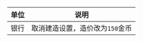 <!--
 * @Date: 2021-12-24 15:27:47
 * @LastEditors: Fullsize
 * @LastEditTime: 2021-12-24 15:31:07
 * @FilePath: /AOE3-mod/荷兰加强/README.md
 * @Author: Fullsize
-->
| 单位 | 说明 
| --- | --- |
|银行|取消建造设置，造价改为`150`金币|